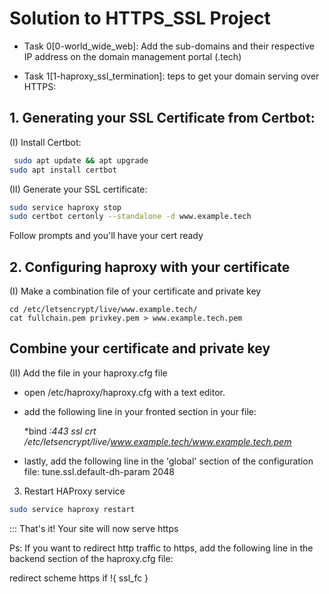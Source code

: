 # Solution to HTTPS_SSL Project

-	Task 0[0-world_wide_web]: Add the sub-domains and their respective IP address on the domain management portal (.tech)

-	Task 1[1-haproxy_ssl_termination]: 
teps to get your domain serving over HTTPS:

## 1. Generating your SSL Certificate from Certbot:

(I) Install Certbot: 
```bash 
 sudo apt update && apt upgrade 
sudo apt install certbot
``` 

(II) Generate your SSL certificate: 

```bash
sudo service haproxy stop
sudo certbot certonly --standalone -d www.example.tech
```
 
Follow prompts and you'll have your cert ready

## 2. Configuring haproxy with your certificate

(I) Make a combination file of your certificate and private key
```
cd /etc/letsencrypt/live/www.example.tech/
cat fullchain.pem privkey.pem > www.example.tech.pem
```
## Combine your certificate and private key

(II) Add the file in your haproxy.cfg file

  - open /etc/haproxy/haproxy.cfg with a text editor.
  - add the following line in your fronted section in your file: 

	*bind *:443 ssl crt /etc/letsencrypt/live/www.example.tech/www.example.tech.pem*

  - lastly, add the following line in the 'global' section of the configuration file: 
 tune.ssl.default-dh-param 2048

3. Restart HAProxy service

```bash
sudo service haproxy restart
```


::: That's it! Your site will now serve https


Ps: If you want to redirect http traffic to https, add the following line in the backend section of the haproxy.cfg file:

redirect scheme https if !{ ssl_fc }
 

